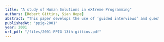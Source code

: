 ```yaml
---
title: "A study of Human Solutions in eXtreme Programming"
authors: [Robert Gittins, Sian Hope]
abstract: "This paper develops the use of ‘guided interviews’ and questionnaires in an empirical study of a small software development company. In particular, the study identified a number of human issues in communications, technology, teamwork and political factors that significantly influenced the implementation and evolution of eXtreme programming into a software development team."
publishedAt: "ppig-2001"
year: 2001
url_pdf: "/files/2001-PPIG-13th-gittins.pdf"
---
```

